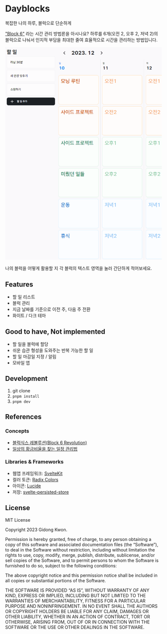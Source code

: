 # Dayblocks

복잡한 나의 하루, 블럭으로 단순하게

["Block 6"](https://book.interpark.com/product/BookDisplay.do?_method=detail&sc.saNo=001&sc.prdNo=354308432) 라는 시간 관리 방법론을 아시나요? 하루를 6개(오전 2, 오후 2, 저녁 2)의 블럭으로 나눠서 인지적 부담을 최대한 줄여 효율적으로 시간을 관리하는 방법입니다.

![Screenshot of fresh state app](docs/1.png)

나의 블럭을 어떻게 활용할 지 각 블럭의 텍스트 영역을 눌러 간단하게 적어보세요.

## Features

- 할 일 리스트
- 블럭 관리
- 지금 날짜를 기준으로 이전 주, 다음 주 전환
- 화이트 / 다크 테마

## Good to have, Not implemented

- 할 일을 블럭에 할당
- 쉬운 습관 형성을 도와주는 반복 가능한 할 일
- 할 일 마감일 지정 / 알림
- 모바일 앱

## Development

1. git clone
2. `pnpm install`
3. `pnpm dev`

## References

### Concepts

- [블럭식스 레볼루션(Block 6 Revolution)](https://book.interpark.com/product/BookDisplay.do?_method=detail&sc.saNo=001&sc.prdNo=354308432)
- [일상의 황금비율을 찾는 일정 관리법](https://publy.co/content/7084)

### Libraries & Frameworks

- 웹앱 프레임워크: [SvelteKit](https://kit.svelte.dev)
- 컬러 토큰: [Radix Colors](https://www.radix-ui.com/colors)
- 아이콘: [Lucide](https://lucide.dev)
- 저장: [svelte-persisted-store](https://github.com/joshnuss/svelte-persisted-store)

## License

MIT License

Copyright 2023 Gidong Kwon.

Permission is hereby granted, free of charge, to any person obtaining a copy of this software and associated documentation files (the “Software”), to deal in the Software without restriction, including without limitation the rights to use, copy, modify, merge, publish, distribute, sublicense, and/or sell copies of the Software, and to permit persons to whom the Software is furnished to do so, subject to the following conditions:

The above copyright notice and this permission notice shall be included in all copies or substantial portions of the Software.

THE SOFTWARE IS PROVIDED “AS IS”, WITHOUT WARRANTY OF ANY KIND, EXPRESS OR IMPLIED, INCLUDING BUT NOT LIMITED TO THE WARRANTIES OF MERCHANTABILITY, FITNESS FOR A PARTICULAR PURPOSE AND NONINFRINGEMENT. IN NO EVENT SHALL THE AUTHORS OR COPYRIGHT HOLDERS BE LIABLE FOR ANY CLAIM, DAMAGES OR OTHER LIABILITY, WHETHER IN AN ACTION OF CONTRACT, TORT OR OTHERWISE, ARISING FROM, OUT OF OR IN CONNECTION WITH THE SOFTWARE OR THE USE OR OTHER DEALINGS IN THE SOFTWARE.
